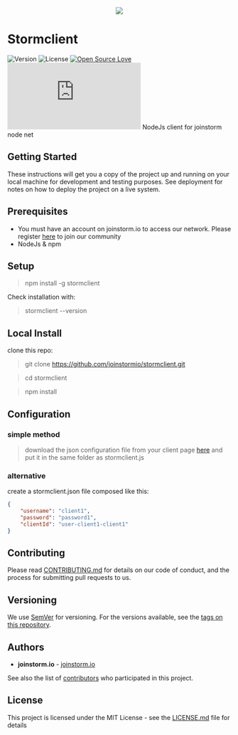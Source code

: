 <p align="center"><img src="https://user-images.githubusercontent.com/24509741/70376213-d149e300-1906-11ea-9497-c6505c798cdb.png"></p>

# Stormclient
![Version](https://img.shields.io/github/package-json/v/joinstormio/stormclient)  ![License](https://img.shields.io/github/license/joinstormio/stormclient)   [![Open Source Love](https://badges.frapsoft.com/os/v2/open-source.png?v=103)](https://github.com/ellerbrock/open-source-badges/)
![Size](https://img.shields.io/github/size/joinstormio/stormclient/stormclient.js)
NodeJs client for joinstorm node net

## Getting Started

These instructions will get you a copy of the project up and running on your local machine for development and testing purposes. See deployment for notes on how to deploy the project on a live system.

## Prerequisites

 - You must have an account on joinstorm.io to access our network. Please register [here](https://joinstorm.io/register) to join our community
 - NodeJs & npm

## Setup
> npm install -g stormclient

Check installation with:
> stormclient --version

## Local Install

clone this repo:
> git clone https://github.com/joinstormio/stormclient.git

> cd stormclient

> npm install

## Configuration

### simple method
> download the json configuration file from your client page [here](https://joinstorm.io/myclients) and put it in the same folder as stormclient.js

### alternative
create a stormclient.json file composed like this:
```json
{
    "username": "client1",
    "password": "password1",
    "clientId": "user-client1-client1"
}
```

## Contributing

Please read [CONTRIBUTING.md](https://gist.github.com/PurpleBooth/b24679402957c63ec426) for details on our code of conduct, and the process for submitting pull requests to us.

## Versioning

We use [SemVer](http://semver.org/) for versioning. For the versions available, see the [tags on this repository](https://github.com/joinstormio/stormclient/tags).

## Authors

* **joinstorm.io** - [joinstorm.io](https://joinstorm.io)

See also the list of [contributors](https://github.com/joinstormio/stormclient/contributors) who participated in this project.

## License

This project is licensed under the MIT License - see the [LICENSE.md](LICENSE.md) file for details
